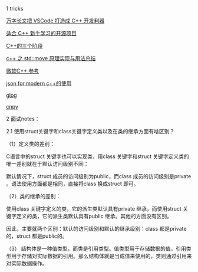 1  tricks


[万字长文把 VSCode 打造成 C++ 开发利器](https://zhuanlan.zhihu.com/p/96819625)

[适合 C++ 新手学习的开源项目](https://zhuanlan.zhihu.com/p/273682109)

[C++的三个阶段](https://www.zhihu.com/people/lin-qi-53-1)

[c++ 之 std::move 原理实现与用法总结](https://blog.csdn.net/p942005405/article/details/84644069)

[微软C++ 参考 ](https://docs.microsoft.com/zh-cn/cpp/cpp/cpp-language-reference?view=msvc-160)

[json for modern c++的使用](https://blog.csdn.net/fengxinlinux/article/details/71037244)

[glog](https://github.com/google/glog)

[cnpy](https://github.com/rogersce/cnpy)

2 面试notes： 

2.1 使用struct关键字和class关键字定义类以及在类的继承方面有啥区别？

（1）定义类的差别：

C语言中的struct 关键字也可以实现类，用class 关键字和struct 关键字定义类的唯一差别就在于默认访问级别不同：

默认情况下，struct 成员的访问级别为public，而class 成员的访问级别是private 。语法使用方面都是相同，直接将class 换成struct 即可。

（2）类的继承的差别：

使用class 关键字定义的类，它的派生类默认具有private 继承，而使用struct 关键字定义的类，它的派生类默认具有public 继承。其他的方面没有区别。

因此，主要就两个区别：默认的访问级别和默认的继承级别：class 都是private的，struct 都是public的。

（3） 结构体是一种值类型，而类是引用类型。值类型用于存储数据的值，引用类型用于存储对实际数据的引用。那么结构体就是当成值来使用的，类则通过引用来对实际数据操作。
